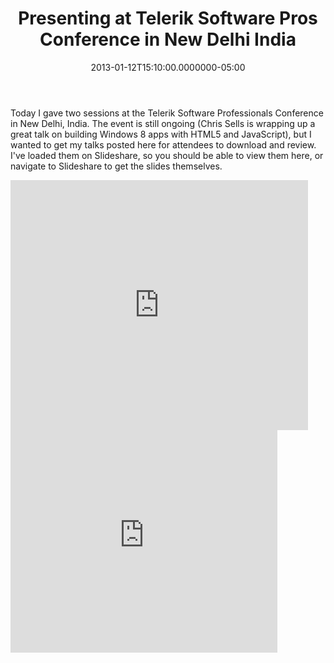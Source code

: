 ﻿---
title: Presenting at Telerik Software Pros Conference in New Delhi India
date: "2013-01-12T15:10:00.0000000-05:00"
description: Today I gave two sessions at the Telerik Software Professionals
featuredImage: /img/person-apple-laptop-notebook_600x400.jpg
---

Today I gave two sessions at the Telerik Software Professionals Conference in New Delhi, India. The event is still ongoing (Chris Sells is wrapping up a great talk on building Windows 8 apps with HTML5 and JavaScript), but I wanted to get my talks posted here for attendees to download and review. I've loaded them on Slideshare, so you should be able to view them here, or navigate to Slideshare to get the slides themselves.

<iframe width="476" height="400" src="https://www.slideshare.net/slideshow/embed_code/15960433" frameborder="0" marginwidth="0" marginheight="0" scrolling="no"></iframe>

<iframe width="427" height="356" src="https://www.slideshare.net/slideshow/embed_code/15960487" frameborder="0" marginwidth="0" marginheight="0" scrolling="no" allowfullscreen=" style="border:1px solid #CCC;border-width:1px 1px 0;margin-bottom:5px" webkitallowfullscreen=" mozallowfullscreen="> </iframe>

